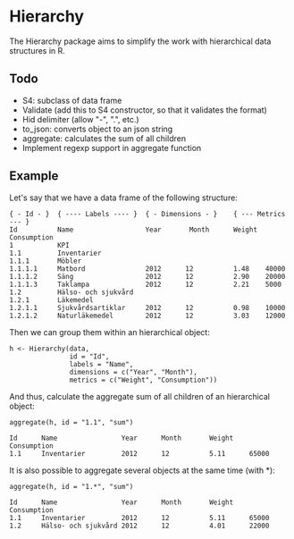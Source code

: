Hierarchy
=========

The Hierarchy package aims to simplify the work with hierarchical data structures in R.

## Todo

- S4: subclass of data frame
- Validate (add this to S4 constructor, so that it validates the format)
- Hid delimiter (allow "-", ".", etc.)
- to_json: converts object to an json string
- aggregate: calculates the sum of all children
- Implement regexp support in aggregate function

## Example

Let's say that we have a data frame of the following structure:

    { - Id - }  { ---- Labels ---- }  { - Dimensions - }    { --- Metrics --- }
    Id          Name                  Year       Month      Weight  Consumption
    1           KPI                   
    1.1         Inventarier          
    1.1.1       Möbler               
    1.1.1.1     Matbord               2012      12          1.48    40000
    1.1.1.2     Säng                  2012      12          2.90    20000
    1.1.1.3     Taklampa              2012      12          2.21    5000
    1.2         Hälso- och sjukvård  
    1.2.1       Läkemedel             
    1.2.1.1     Sjukvårdsartiklar     2012      12          0.98    10000
    1.2.1.2     Naturläkemedel        2012      12          3.03    12000


Then we can group them within an hierarchical object:

    h <- Hierarchy(data, 
                   id = "Id",
                   labels = "Name",
                   dimensions = c("Year", "Month"), 
                   metrics = c("Weight", "Consumption"))


And thus, calculate the aggregate sum of all children of an hierarchical object:

    aggregate(h, id = "1.1", "sum")
    
    Id      Name                Year      Month       Weight    Consumption
    1.1     Inventarier         2012      12          5.11      65000
    
It is also possible to aggregate several objects at the same time (with *):

    aggregate(h, id = "1.*", "sum")
    
    Id      Name                Year      Month       Weight    Consumption
    1.1     Inventarier         2012      12          5.11      65000
    1.2     Hälso- och sjukvård 2012      12          4.01      22000
    
    

